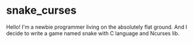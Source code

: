 # snake_curses
Hello! I'm a newbie programmer living on the absolutely flat ground. And I decide to write a game named snake with C language and Ncurses lib.
